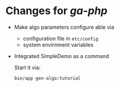 # Changes for *ga-php*

- Make algo parameters configure able via
  - configuration file in `etc/config`
  - system envirnment variables

- Integrated SimpleDemo as a command

  Start it via:
  ```
  bin/app gen-algo:tutorial
  ```


